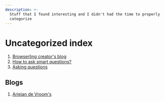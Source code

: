 ```yaml
---
description: >-
  Stuff that I found interesting and I didn't had the time to properly
  categorize
---
```


# Uncategorized index

1. [Browserling creator's blog](https://catonmat.net/)
2. [How to ask smart questions?](http://www.catb.org/esr/faqs/smart-questions.html#intro)
3. [Asking questions](https://www.aaronkharris.com/asking-questions)

## Blogs

1. [Ariejan de Vroom's](https://www.devroom.io/)



